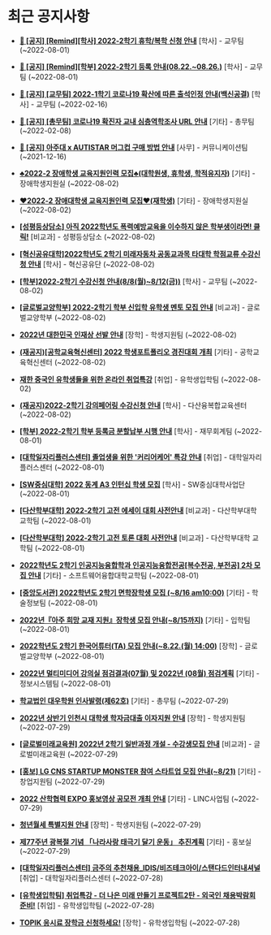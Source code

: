 # 최근 공지사항

* **[📌 [공지] [Remind][학사] 2022-2학기 휴학/복학 신청 안내](http://ajou.ac.kr/kr/ajou/notice.do?mode=view&amp;articleNo=202390&amp;article.offset=0&amp;articleLimit=30)**
 [학사] - 교무팀 (~2022-08-01)

* **[📌 [공지] [Remind][학부] 2022-2학기 등록 안내(08.22.~08.26.)](http://ajou.ac.kr/kr/ajou/notice.do?mode=view&amp;articleNo=202388&amp;article.offset=0&amp;articleLimit=30)**
 [학사] - 교무팀 (~2022-08-01)

* **[📌 [공지] [교무팀] 2022-1학기 코로나19 확산에 따른 출석인정 안내(백신공결)](http://ajou.ac.kr/kr/ajou/notice.do?mode=view&amp;articleNo=180913&amp;article.offset=0&amp;articleLimit=30)**
 [학사] - 교무팀 (~2022-02-16)

* **[📌 [공지] [총무팀] 코로나19 확진자 교내 심층역학조사 URL 안내](http://ajou.ac.kr/kr/ajou/notice.do?mode=view&amp;articleNo=180493&amp;article.offset=0&amp;articleLimit=30)**
 [기타] - 총무팀 (~2022-02-08)

* **[📌 [공지] 아주대 x AUTISTAR 머그컵 구매 방법 안내](http://ajou.ac.kr/kr/ajou/notice.do?mode=view&amp;articleNo=147976&amp;article.offset=0&amp;articleLimit=30)**
 [사무] - 커뮤니케이션팀 (~2021-12-16)

* **[♣2022-2 장애학생 교육지원인력 모집♣(대학원생, 휴학생, 학적유지자)](http://ajou.ac.kr/kr/ajou/notice.do?mode=view&amp;articleNo=202453&amp;article.offset=0&amp;articleLimit=30)**
 [기타] - 장애학생지원실 (~2022-08-02)

* **[♥2022-2 장애대학생 교육지원인력 모집♥(재학생)](http://ajou.ac.kr/kr/ajou/notice.do?mode=view&amp;articleNo=202451&amp;article.offset=0&amp;articleLimit=30)**
 [기타] - 장애학생지원실 (~2022-08-02)

* **[[성평등상담소] 아직 2022학년도 폭력예방교육을 이수하지 않은 학부생이라면! 클릭!](http://ajou.ac.kr/kr/ajou/notice.do?mode=view&amp;articleNo=202444&amp;article.offset=0&amp;articleLimit=30)**
 [비교과] - 성평등상담소 (~2022-08-02)

* **[[혁신공유대학]2022학년도 2학기 미래자동차 공동교과목 타대학 학점교류 수강신청 안내](http://ajou.ac.kr/kr/ajou/notice.do?mode=view&amp;articleNo=202427&amp;article.offset=0&amp;articleLimit=30)**
 [학사] - 혁신공유단 (~2022-08-02)

* **[[학부]2022-2학기 수강신청 안내(8/8(월)~8/12(금))](http://ajou.ac.kr/kr/ajou/notice.do?mode=view&amp;articleNo=202426&amp;article.offset=0&amp;articleLimit=30)**
 [학사] - 교무팀 (~2022-08-02)

* **[[글로벌교양학부] 2022-2학기 학부 신입학 유학생 멘토 모집 안내](http://ajou.ac.kr/kr/ajou/notice.do?mode=view&amp;articleNo=202422&amp;article.offset=0&amp;articleLimit=30)**
 [비교과] - 글로벌교양학부 (~2022-08-02)

* **[2022년 대한민국 인재상 선발 안내](http://ajou.ac.kr/kr/ajou/notice.do?mode=view&amp;articleNo=202410&amp;article.offset=0&amp;articleLimit=30)**
 [장학] - 학생지원팀 (~2022-08-02)

* **[(재공지)[공학교육혁신센터] 2022 학생포트폴리오 경진대회 개최](http://ajou.ac.kr/kr/ajou/notice.do?mode=view&amp;articleNo=202408&amp;article.offset=0&amp;articleLimit=30)**
 [기타] - 공학교육혁신센터 (~2022-08-02)

* **[재한 중국인 유학생들을 위한 온라인 취업특강](http://ajou.ac.kr/kr/ajou/notice.do?mode=view&amp;articleNo=202407&amp;article.offset=0&amp;articleLimit=30)**
 [취업] - 유학생입학팀 (~2022-08-02)

* **[(재공지)2022-2학기 강의페어링 수강신청 안내](http://ajou.ac.kr/kr/ajou/notice.do?mode=view&amp;articleNo=202404&amp;article.offset=0&amp;articleLimit=30)**
 [학사] - 다산융복합교육센터 (~2022-08-02)

* **[[학부] 2022-2학기 학부 등록금 분할납부 시행 안내](http://ajou.ac.kr/kr/ajou/notice.do?mode=view&amp;articleNo=202397&amp;article.offset=0&amp;articleLimit=30)**
 [학사] - 재무회계팀 (~2022-08-01)

* **[[대학일자리플러스센터] 졸업생을 위한 &#x27;커리어케어&#x27; 특강 안내](http://ajou.ac.kr/kr/ajou/notice.do?mode=view&amp;articleNo=202395&amp;article.offset=0&amp;articleLimit=30)**
 [취업] - 대학일자리플러스센터 (~2022-08-01)

* **[[SW중심대학] 2022 동계 A3 인턴십 학생 모집](http://ajou.ac.kr/kr/ajou/notice.do?mode=view&amp;articleNo=202387&amp;article.offset=0&amp;articleLimit=30)**
 [학사] - SW중심대학사업단 (~2022-08-01)

* **[[다산학부대학] 2022-2학기 고전 에세이 대회 사전안내](http://ajou.ac.kr/kr/ajou/notice.do?mode=view&amp;articleNo=202384&amp;article.offset=0&amp;articleLimit=30)**
 [비교과] - 다산학부대학 교학팀 (~2022-08-01)

* **[[다산학부대학] 2022-2학기 고전 토론 대회 사전안내](http://ajou.ac.kr/kr/ajou/notice.do?mode=view&amp;articleNo=202383&amp;article.offset=0&amp;articleLimit=30)**
 [비교과] - 다산학부대학 교학팀 (~2022-08-01)

* **[2022학년도 2학기 인공지능융합학과 인공지능융합전공[복수전공, 부전공] 2차 모집 안내](http://ajou.ac.kr/kr/ajou/notice.do?mode=view&amp;articleNo=202382&amp;article.offset=0&amp;articleLimit=30)**
 [기타] - 소프트웨어융합대학교학팀 (~2022-08-01)

* **[[중앙도서관] 2022학년도 2학기 면학장학생 모집 (~8/16 am10:00)](http://ajou.ac.kr/kr/ajou/notice.do?mode=view&amp;articleNo=202381&amp;article.offset=0&amp;articleLimit=30)**
 [기타] - 학술정보팀 (~2022-08-01)

* **[2022년『아주 희망 교재 지원』장학생 모집 안내(~8/15까지)](http://ajou.ac.kr/kr/ajou/notice.do?mode=view&amp;articleNo=202379&amp;article.offset=0&amp;articleLimit=30)**
 [기타] - 입학팀 (~2022-08-01)

* **[2022학년도 2학기 한국어튜터(TA) 모집 안내(~8.22.(월) 14:00)](http://ajou.ac.kr/kr/ajou/notice.do?mode=view&amp;articleNo=202376&amp;article.offset=0&amp;articleLimit=30)**
 [장학] - 글로벌교양학부 (~2022-08-01)

* **[2022년 멀티미디어 강의실 점검결과(07월) 및 2022년 (08월) 점검계획](http://ajou.ac.kr/kr/ajou/notice.do?mode=view&amp;articleNo=202374&amp;article.offset=0&amp;articleLimit=30)**
 [기타] - 정보시스템팀 (~2022-08-01)

* **[학교법인 대우학원 인사발령(제62호)](http://ajou.ac.kr/kr/ajou/notice.do?mode=view&amp;articleNo=202370&amp;article.offset=0&amp;articleLimit=30)**
 [기타] - 총무팀 (~2022-07-29)

* **[2022년 상반기 인천시 대학생 학자금대출 이자지원 안내](http://ajou.ac.kr/kr/ajou/notice.do?mode=view&amp;articleNo=202367&amp;article.offset=0&amp;articleLimit=30)**
 [장학] - 학생지원팀 (~2022-07-29)

* **[[글로벌미래교육원] 2022년 2학기 일반과정 개설 - 수강생모집 안내](http://ajou.ac.kr/kr/ajou/notice.do?mode=view&amp;articleNo=202365&amp;article.offset=0&amp;articleLimit=30)**
 [비교과] - 글로벌미래교육원 (~2022-07-29)

* **[[홍보] LG CNS STARTUP MONSTER 참여 스타트업 모집 안내(~8/21)](http://ajou.ac.kr/kr/ajou/notice.do?mode=view&amp;articleNo=202361&amp;article.offset=0&amp;articleLimit=30)**
 [기타] - 창업지원팀 (~2022-07-29)

* **[2022 산학협력 EXPO 홍보영상 공모전 개최 안내](http://ajou.ac.kr/kr/ajou/notice.do?mode=view&amp;articleNo=202350&amp;article.offset=0&amp;articleLimit=30)**
 [기타] - LINC사업팀 (~2022-07-29)

* **[청년월세 특별지원 안내](http://ajou.ac.kr/kr/ajou/notice.do?mode=view&amp;articleNo=202349&amp;article.offset=0&amp;articleLimit=30)**
 [장학] - 학생지원팀 (~2022-07-29)

* **[제77주년 광복절 기념 「나라사랑 태극기 달기 운동」 추진계획](http://ajou.ac.kr/kr/ajou/notice.do?mode=view&amp;articleNo=202347&amp;article.offset=0&amp;articleLimit=30)**
 [기타] - 홍보실 (~2022-07-29)

* **[[대학일자리플러스센터] 금주의 추천채용_IDIS/비즈테크아이/스탠다드인터내셔널](http://ajou.ac.kr/kr/ajou/notice.do?mode=view&amp;articleNo=202339&amp;article.offset=0&amp;articleLimit=30)**
 [취업] - 대학일자리플러스센터 (~2022-07-28)

* **[[유학생입학팀] 취업특강 - 더 나은 미래 만들기 프로젝트2탄 - 외국인 채용박람회 준비!](http://ajou.ac.kr/kr/ajou/notice.do?mode=view&amp;articleNo=202332&amp;article.offset=0&amp;articleLimit=30)**
 [취업] - 유학생입학팀 (~2022-07-28)

* **[TOPIK 응시료 장학금 신청하세요!](http://ajou.ac.kr/kr/ajou/notice.do?mode=view&amp;articleNo=202328&amp;article.offset=0&amp;articleLimit=30)**
 [장학] - 유학생입학팀 (~2022-07-28)
